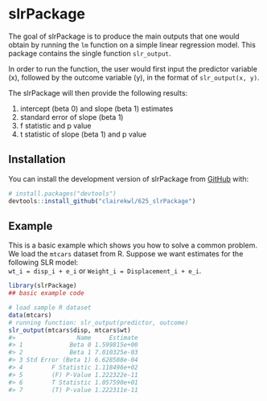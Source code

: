 
<!-- README.md is generated from README.Rmd. Please edit that file -->

# slrPackage

<!-- badges: start -->
<!-- badges: end -->

The goal of slrPackage is to produce the main outputs that one would
obtain by running the `lm` function on a simple linear regression model.
This package contains the single function `slr_output`.

In order to run the function, the user would first input the predictor
variable (x), followed by the outcome variable (y), in the format of
`slr_output(x, y)`.

The slrPackage will then provide the following results:  
1. intercept (beta 0) and slope (beta 1) estimates  
2. standard error of slope (beta 1)  
3. f statistic and p value  
4. t statistic of slope (beta 1) and p value

## Installation

You can install the development version of slrPackage from
[GitHub](https://github.com/) with:

``` r
# install.packages("devtools")
devtools::install_github("clairekwl/625_slrPackage")
```

## Example

This is a basic example which shows you how to solve a common problem.  
We load the `mtcars` dataset from R. Suppose we want estimates for the
following SLR model:  
`wt_i = disp_i + e_i` or `Weight_i = Displacement_i + e_i`.

``` r
library(slrPackage)
## basic example code

# load sample R dataset
data(mtcars)
# running function: slr_output(predictor, outcome)
slr_output(mtcars$disp, mtcars$wt)
#>                 Name     Estimate
#> 1             Beta 0 1.599815e+00
#> 2             Beta 1 7.010325e-03
#> 3 Std Error (Beta 1) 6.628588e-04
#> 4        F Statistic 1.118496e+02
#> 5        (F) P-Value 1.222322e-11
#> 6        T Statistic 1.057590e+01
#> 7        (T) P-value 1.222311e-11
```
